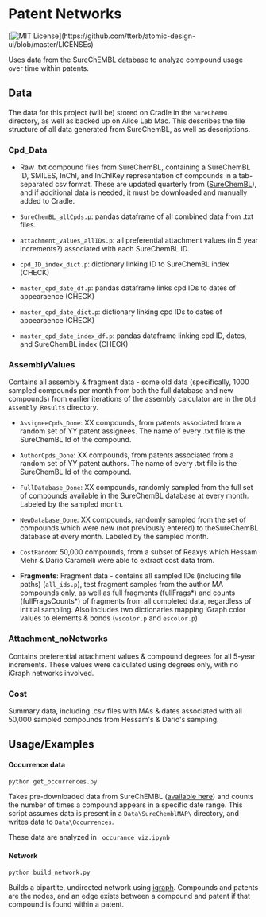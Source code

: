 
# Patent Networks

[![MIT License](https://img.shields.io/apm/l/atomic-design-ui.svg?)](https://github.com/tterb/atomic-design-ui/blob/master/LICENSEs)


Uses data from the SureChEMBL database to analyze
compound usage over time within patents.

## Data

The data for this project (will be) stored on Cradle in the `SureChemBL` directory, as well as backed up on Alice Lab Mac. This describes the file structure of all data generated from SureChemBL, as well as descriptions. 

### Cpd_Data

- Raw .txt compound files from SureChemBL, containing a SureChemBL ID, SMILES, InChI, and InChIKey representation of compounds in a tab-separated csv format. These are updated quarterly from ([SureChemBL](https://ftp.ebi.ac.uk/pub/databases/chembl/SureChEMBL/data/map/)), and if additional data is needed, it must be downloaded and manually added to Cradle.

- `SureChemBL_allCpds.p`: pandas dataframe of all combined data from .txt files.

- `attachment_values_allIDs.p`: all preferential attachment values (in 5 year increments?) associated with each SureChemBL ID.

- `cpd_ID_index_dict.p`: dictionary linking ID to SureChemBL index (CHECK)

- `master_cpd_date_df.p`: pandas dataframe links cpd IDs to dates of appearaence (CHECK)

- `master_cpd_date_dict.p`: dictionary linking cpd IDs to dates of appearaence (CHECK)

- `master_cpd_date_index_df.p`: pandas dataframe linking cpd ID, dates, and SureChemBL index (CHECK)

### AssemblyValues

Contains all assembly & fragment data - some old data (specifically, 1000 sampled compounds per month from both the full database and new compounds) from earlier iterations of the assembly calculator are in the `Old Assembly Results` directory.

- `AssigneeCpds_Done`: XX compounds, from patents associated from a random set of YY patent assignees. The name of every .txt file is the SureChemBL Id of the compound.

- `AuthorCpds_Done`: XX compounds, from patents associated from a random set of YY patent authors. The name of every .txt file is the SureChemBL Id of the compound.

- `FullDatabase_Done`: XX compounds, randomly sampled from the full set of compounds available in the SureChemBL database at every month. Labeled by the sampled month.

- `NewDatabase_Done`: XX compounds, randomly sampled from the set of compounds which were new (not previously entered) to theSureChemBL database at every month. Labeled by the sampled month.

- `CostRandom`: 50,000 compounds, from a subset of Reaxys which Hessam Mehr & Dario Caramelli were able to extract cost data from.

- **Fragments**: Fragment data - contains all sampled IDs (including file paths) (`all_ids.p`), test fragment samples from the author MA compounds only, as well as full fragments (fullFrags*) and counts (fullFragsCounts*) of fragments from all completed data, regardless of intitial sampling. Also includes two dictionaries mapping iGraph color values to elements & bonds (`vscolor.p` and `escolor.p`)

### Attachment_noNetworks

Contains preferential attachment values & compound degrees for all 5-year increments. These values were calculated using degrees only, with no iGraph networks involved.

### Cost

Summary data, including .csv files with MAs & dates associated with all 50,000 sampled compounds from Hessam's & Dario's sampling.


## Usage/Examples

#### Occurrence data

```python
python get_occurrences.py
```

Takes pre-downloaded data from SureChEMBL 
([available here](https://ftp.ebi.ac.uk/pub/databases/chembl/SureChEMBL/data/map/)) 
and counts the number of times a compound appears
in a specific date range. This script assumes
data is present in a `Data\SureChemblMAP\`
directory, and writes data to `Data\Occurrences`.

These data are analyzed in ` occurance_viz.ipynb`

#### Network
```python
python build_network.py
```

Builds a bipartite, undirected network using 
[igraph](https://igraph.org/python/). Compounds
and patents are the nodes, and an edge exists 
between a compound and patent if that compound
is found within a patent. 

  